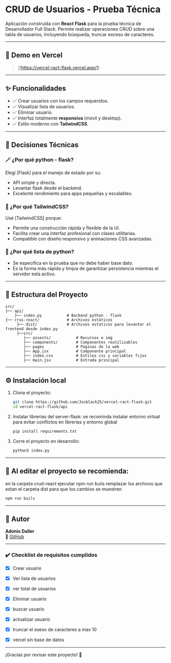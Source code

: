 
# CRUD de Usuarios - Prueba Técnica 

Aplicación construida con **React** **Flask** para la prueba técnica de Desarrollador Full Stack. Permite realizar operaciones CRUD sobre una tabla de usuarios, incluyendo búsqueda, truncar exceso de caracteres.

---

## 🚀 Demo en Vercel

> ([https://vercel-ract-flask.vercel.app/])

---

## ✨ Funcionalidades

- ✅ Crear usuarios con los campos requeridos.
- ✅ Visualizar lista de usuarios.
- ✅ Eliminar usuario.
- ✅ Interfaz totalmente **responsiva** (móvil y desktop).
- ✅ Estilo moderno con **TailwindCSS**.

---

## 🧠 Decisiones Técnicas

### 🪄 ¿Por qué python - flask?
Elegí [Flask] para el manejo de estado por su:
- API simple y directa.
- Levantar flask desde el backend.
- Excelente rendimiento para apps pequeñas y escalables.

### 🎨 ¿Por qué TailwindCSS?
Usé [TailwindCSS] porque:
- Permite una construcción rápida y flexible de la UI.
- Facilita crear una interfaz profesional con clases utilitarias.
- Compatible con diseño responsivo y animaciones CSS avanzadas.

### 💾 ¿Por qué lista de python?
- Se especifica en la prueba que no debe haber base dato.
- Es la forma más rápida y limpia de garantizar persistencia mientras el servidor esta activo.

---

## 📂 Estructura del Proyecto

```
src/
├── api/
    ├── index.py           # Backend python - flask
├── crus-react/            # Archivos estáticos
     ├── dist/             # Archivos estaticos para levantar el frontend desde index.py
     ├──src/
        ├── assests/           # Recursos e img
        ├── components/        # Componentes reutilizables
        ├── pages              # Paginas de la web
        ├── App.jsx            # Componente principal
        ├── index.css          # Estilos css y variables fijos
        ├── main.jsx           # Entrada principal
```

---

## ⚙️ Instalación local

1. Clona el proyecto:
   ```bash
   git clone https://github.com/Josblack25/vercel-ract-flask.git
   cd vercel-ract-flask/api
   ```

2. Instalar librerias del server-flask:
   se recominda instalar entorno virtual para evitar conflictos en librerias y entorno global
   ```bash
   pip install requirements.txt
   ```
   

4. Corre el proyecto en desarrollo:
   ```bash linux
   python3 index.py
   ```

---

## 🧪 Al editar el proyecto se recomienda:

en la carpeta crud-react ejecutar npm run buils
remplazar los archivos que estan el carpeta dist para que los cambios se muestren

```bash
npm run buils
```

---

## 📝 Autor

**Adonis Daller**  
🐙 [GitHub](https://github.com/josblack25)

---


### ✔️ Checklist de requisitos cumplidos

- [x] Crear usuario
- [x] Ver lista de usuarios
- [x] ver total de usuarios  
- [x] Eliminar usuario
- [x] buscar usuario
- [x] actualizar usuario
- [x] truncar el exeso de caracteres a max 10
- [x] vercel sin base de datos 


---

¡Gracias por revisar este proyecto! 🚀



